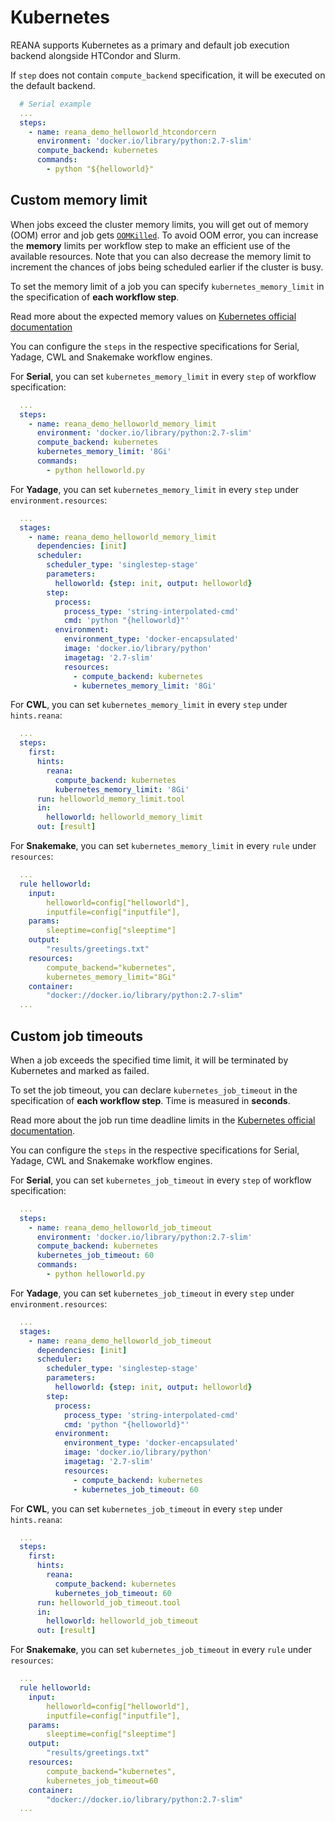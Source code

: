 # Kubernetes

REANA supports Kubernetes as a primary and default job execution backend alongside
HTCondor and Slurm.

If `step` does not contain `compute_backend` specification, it will be executed
on the default backend.

```yaml hl_lines="6"
  # Serial example
  ...
  steps:
    - name: reana_demo_helloworld_htcondorcern
      environment: 'docker.io/library/python:2.7-slim'
      compute_backend: kubernetes
      commands:
        - python "${helloworld}"
```

## Custom memory limit

When jobs exceed the cluster memory limits, you will get out of memory (OOM) error and job gets [`OOMKilled`](https://kubernetes.io/docs/concepts/configuration/manage-resources-containers/#requests-and-limits). To avoid OOM error, you can increase the **memory** limits per workflow step to make an efficient use of the available resources. Note that you can also decrease the memory limit to increment the chances of jobs being scheduled earlier if the cluster is busy.

To set the memory limit of a job you can specify `kubernetes_memory_limit` in the specification of **each workflow step**.

Read more about the expected memory values on [Kubernetes official documentation](https://kubernetes.io/docs/concepts/configuration/manage-resources-containers/#meaning-of-memory)

You can configure the `steps` in the respective specifications for Serial, Yadage, CWL and Snakemake workflow engines.

For **Serial**, you can set `kubernetes_memory_limit` in every `step` of workflow specification:

```yaml hl_lines="6"
  ...
  steps:
    - name: reana_demo_helloworld_memory_limit
      environment: 'docker.io/library/python:2.7-slim'
      compute_backend: kubernetes
      kubernetes_memory_limit: '8Gi'
      commands:
        - python helloworld.py
```

For **Yadage**, you can set `kubernetes_memory_limit` in every `step` under `environment.resources`:

```yaml hl_lines="19"
  ...
  stages:
    - name: reana_demo_helloworld_memory_limit
      dependencies: [init]
      scheduler:
        scheduler_type: 'singlestep-stage'
        parameters:
          helloworld: {step: init, output: helloworld}
        step:
          process:
            process_type: 'string-interpolated-cmd'
            cmd: 'python "{helloworld}"'
          environment:
            environment_type: 'docker-encapsulated'
            image: 'docker.io/library/python'
            imagetag: '2.7-slim'
            resources:
              - compute_backend: kubernetes
              - kubernetes_memory_limit: '8Gi'
```

For **CWL**, you can set `kubernetes_memory_limit` in every `step` under `hints.reana`:

```yaml hl_lines="7"
  ...
  steps:
    first:
      hints:
        reana:
          compute_backend: kubernetes
          kubernetes_memory_limit: '8Gi'
      run: helloworld_memory_limit.tool
      in:
        helloworld: helloworld_memory_limit
      out: [result]
```

For **Snakemake**, you can set `kubernetes_memory_limit` in every `rule` under `resources`:

```yaml hl_lines="12"
  ...
  rule helloworld:
    input:
        helloworld=config["helloworld"],
        inputfile=config["inputfile"],
    params:
        sleeptime=config["sleeptime"]
    output:
        "results/greetings.txt"
    resources:
        compute_backend="kubernetes",
        kubernetes_memory_limit="8Gi"
    container:
        "docker://docker.io/library/python:2.7-slim"
  ...
```

## Custom job timeouts

When a job exceeds the specified time limit, it will be terminated by Kubernetes and marked as failed.

To set the job timeout, you can declare `kubernetes_job_timeout` in the specification of **each workflow step**.
Time is measured in **seconds**.

Read more about the job run time deadline limits in the [Kubernetes official documentation](https://kubernetes.io/docs/concepts/workloads/controllers/job/#job-termination-and-cleanup).

You can configure the `steps` in the respective specifications for Serial, Yadage, CWL and Snakemake workflow engines.

For **Serial**, you can set `kubernetes_job_timeout` in every `step` of workflow specification:

```yaml hl_lines="6"
  ...
  steps:
    - name: reana_demo_helloworld_job_timeout
      environment: 'docker.io/library/python:2.7-slim'
      compute_backend: kubernetes
      kubernetes_job_timeout: 60
      commands:
        - python helloworld.py
```

For **Yadage**, you can set `kubernetes_job_timeout` in every `step` under `environment.resources`:

```yaml hl_lines="19"
  ...
  stages:
    - name: reana_demo_helloworld_job_timeout
      dependencies: [init]
      scheduler:
        scheduler_type: 'singlestep-stage'
        parameters:
          helloworld: {step: init, output: helloworld}
        step:
          process:
            process_type: 'string-interpolated-cmd'
            cmd: 'python "{helloworld}"'
          environment:
            environment_type: 'docker-encapsulated'
            image: 'docker.io/library/python'
            imagetag: '2.7-slim'
            resources:
              - compute_backend: kubernetes
              - kubernetes_job_timeout: 60
```

For **CWL**, you can set `kubernetes_job_timeout` in every `step` under `hints.reana`:

```yaml hl_lines="7"
  ...
  steps:
    first:
      hints:
        reana:
          compute_backend: kubernetes
          kubernetes_job_timeout: 60
      run: helloworld_job_timeout.tool
      in:
        helloworld: helloworld_job_timeout
      out: [result]
```

For **Snakemake**, you can set `kubernetes_job_timeout` in every `rule` under `resources`:

```yaml hl_lines="12"
  ...
  rule helloworld:
    input:
        helloworld=config["helloworld"],
        inputfile=config["inputfile"],
    params:
        sleeptime=config["sleeptime"]
    output:
        "results/greetings.txt"
    resources:
        compute_backend="kubernetes",
        kubernetes_job_timeout=60
    container:
        "docker://docker.io/library/python:2.7-slim"
  ...
```
